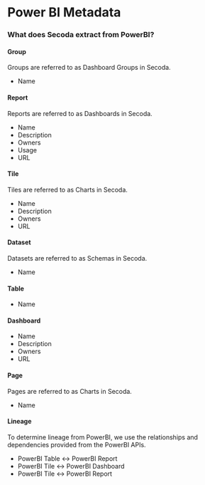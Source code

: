 # Power BI Metadata

### What does Secoda extract from PowerBI?

#### Group

Groups are referred to as Dashboard Groups in Secoda.

* Name

#### Report

Reports are referred to as Dashboards in Secoda.

* Name
* Description
* Owners
* Usage
* URL

#### Tile

Tiles are referred to as Charts in Secoda.

* Name
* Description
* Owners
* URL

#### Dataset

Datasets are referred to as Schemas in Secoda.

* Name

#### Table

* Name

#### Dashboard

* Name
* Description
* Owners
* URL

#### Page

Pages are referred to as Charts in Secoda.&#x20;

* Name

#### Lineage

To determine lineage from PowerBI, we use the relationships and dependencies provided from the PowerBI APIs.

* PowerBI Table <-> PowerBI Report
* PowerBI Tile <-> PowerBI Dashboard
* PowerBI Tile <-> PowerBI Report

